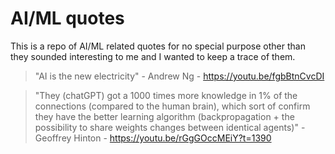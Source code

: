 # AI/ML quotes

This is a repo of AI/ML related quotes for no special purpose other than they sounded interesting to me and I wanted to keep a trace of them.

> "AI is the new electricity" - Andrew Ng - https://youtu.be/fgbBtnCvcDI

> "They (chatGPT) got a 1000 times more knowledge in 1% of the connections (compared to the human brain), which sort of confirm they have the better learning algorithm (backpropagation + the possibility to share weights changes between identical agents)" - Geoffrey Hinton - https://youtu.be/rGgGOccMEiY?t=1390

